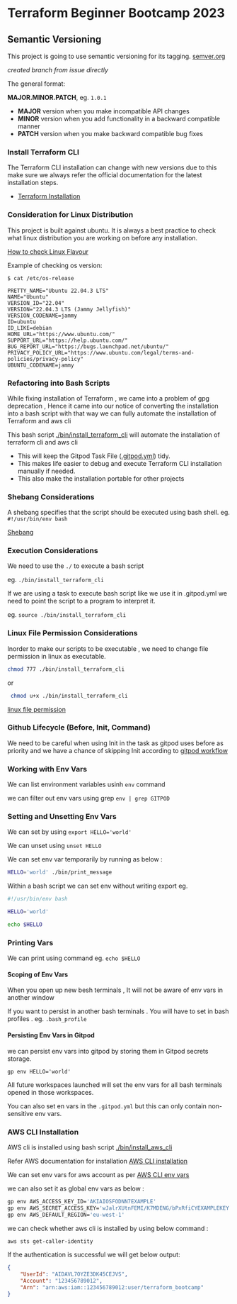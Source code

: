# Terraform Beginner Bootcamp 2023

## Semantic Versioning

This project is going to use semantic versioning for its tagging.
[semver.org](https://semver.org/)


_created branch from issue directly_

The general format:

 **MAJOR.MINOR.PATCH**, eg. `1.0.1`

- **MAJOR** version when you make incompatible API changes
- **MINOR** version when you add functionality in a backward compatible manner
- **PATCH** version when you make backward compatible bug fixes

### Install Terraform CLI
The Terraform  CLI installation can change with new versions due to this make sure we always refer the official documentation for the latest installation steps.

- [Terraform Installation](https://developer.hashicorp.com/terraform/tutorials/aws-get-started/install-cli)

### Consideration for Linux Distribution

This project is built against ubuntu.
It is always a best practice to check what linux distribution you are working on before any installation.

[How to check Linux Flavour](https://www.tecmint.com/check-linux-os-version/)

Example of checking os version:

```
$ cat /etc/os-release

PRETTY_NAME="Ubuntu 22.04.3 LTS"
NAME="Ubuntu"
VERSION_ID="22.04"
VERSION="22.04.3 LTS (Jammy Jellyfish)"
VERSION_CODENAME=jammy
ID=ubuntu
ID_LIKE=debian
HOME_URL="https://www.ubuntu.com/"
SUPPORT_URL="https://help.ubuntu.com/"
BUG_REPORT_URL="https://bugs.launchpad.net/ubuntu/"
PRIVACY_POLICY_URL="https://www.ubuntu.com/legal/terms-and-policies/privacy-policy"
UBUNTU_CODENAME=jammy
```

### Refactoring into Bash Scripts

While fixing installation of Terraform , we came into a problem of gpg deprecation , Hence it came into our notice of converting the installation into a bash script with that way we can fully automate the installation of Terraform and aws cli

 This bash script [./bin/install_terraform_cli](./bin/install_terraform_cli) will automate the installation of terraform cli and aws cli

- This will keep the Gitpod Task File ([.gitpod.yml](.gitpod.yml)) tidy.
- This makes life easier to debug and execute Terraform CLI installation manually if needed.
- This also make the installation portable for other projects

### Shebang Considerations

A shebang specifies that the script should be executed using bash shell. eg. `#!/usr/bin/env bash`

[Shebang](https://en.wikipedia.org/wiki/Shebang_(Unix))

### Execution Considerations

We need to use the `./` to execute a bash script

eg. `./bin/install_terraform_cli`

If we are using a task to execute bash script like we use it in .gitpod.yml we need to point the script to a program to interpret it.

eg. `source ./bin/install_terraform_cli`

### Linux File Permission Considerations

Inorder to make our scripts to be executable , we need to change file permission in linux as executable.

```sh
chmod 777 ./bin/install_terraform_cli
```

 or

 ```sh
  chmod u+x ./bin/install_terraform_cli
```
[linux file permission](https://en.wikipedia.org/wiki/Chmod)

### Github Lifecycle (Before, Init, Command)

We need to be careful when using Init in the task as gitpod uses before as priority and we have a chance of skipping Init according to [gitpod workflow](https://www.gitpod.io/docs/configure/workspaces/tasks)

### Working with Env Vars

We can list environment variables usinh `env` command

we can filter out env vars using grep `env | grep GITPOD`

### Setting and Unsetting Env Vars

We can set by using `export HELLO='world'`

We can unset using `unset HELLO`

We can set env var temporarily by running as below :

```sh
HELLO='world' ./bin/print_message
```

Within a bash script we can set env without writing export eg.

```sh
#!/usr/bin/env bash

HELLO='world'

echo $HELLO
```

### Printing Vars

We can print using command eg. `echo $HELLO`

#### Scoping of Env Vars

When you open up new besh terminals , It will not be aware of env vars in another window

If you want to persist in another bash terminals . You will have to set in bash profiles . eg. `.bash_profile`

#### Persisting Env Vars in Gitpod

we can persist env vars into gitpod by storing them in Gitpod secrets storage.

```
gp env HELLO='world'
```

All future workspaces launched will set the env vars for all bash terminals opened in those workspaces.

You can also set en vars in the `.gitpod.yml` but this can only contain non-sensitive env vars.

### AWS CLI Installation

AWS cli is installed using bash script [./bin/install_aws_cli](./bin/install_aws_cli)

Refer AWS documentation for installation [AWS CLI installation](https://docs.aws.amazon.com/cli/latest/userguide/getting-started-install.html)

We can set env vars for aws account as per [AWS CLI env vars](https://docs.aws.amazon.com/cli/latest/userguide/cli-configure-envvars.html)

we can also set it as global env vars as below :

```sh
gp env AWS_ACCESS_KEY_ID='AKIAIOSFODNN7EXAMPLE'
gp env AWS_SECRET_ACCESS_KEY='wJalrXUtnFEMI/K7MDENG/bPxRfiCYEXAMPLEKEY'
gp env AWS_DEFAULT_REGION='eu-west-1'
```

we can check whether aws cli is installed by using below command :

```sh
aws sts get-caller-identity
```
If the authentication is successful we will get below output:

```json
{
    "UserId": "AIDAVL7OYZE3DK45CEJVS",
    "Account": "123456789012",
    "Arn": "arn:aws:iam::123456789012:user/terraform_bootcamp"
}
```